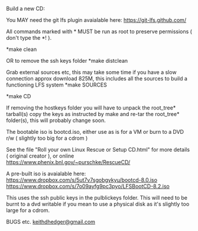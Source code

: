 Build a new CD:

You MAY need the git lfs plugin avaialable here:
https://git-lfs.github.com/

All commands marked with * MUST be run as root to preserve permissions ( don't type the *! ).

*make clean

OR to remove the ssh keys folder
*make distclean

Grab external sources etc, this may take some time if you have a slow connection approx download 825M, this includes all the sources to build a functioning LFS system
*make SOURCES

*make CD

If removing the hostkeys folder you will have to unpack the root_tree* tarball(s) copy the keys as instructed by make and re-tar the root_tree* folder(s), this will probably change soon.

The bootable iso is bootcd.iso, either use as is for a VM or burn to a DVD r/w ( slightly too big for a cdrom )

See the file "Roll your own Linux Rescue or Setup CD.html" for more details ( original creator ), or online https://www.phenix.bnl.gov/~purschke/RescueCD/

A pre-built iso is avaialable here:
https://www.dropbox.com/s/5ut7v7sgobgykyu/bootcd-8.0.iso
https://www.dropbox.com/s/7o09ayfg9pc3pyo/LFSBootCD-8.2.iso

This uses the ssh public keys in the pulblickeys folder.
This will need to be burnt to a dvd writable if you mean to use a physical disk as it's slightly too large for a cdrom.

BUGS etc.
keithdhedger@gmail.com